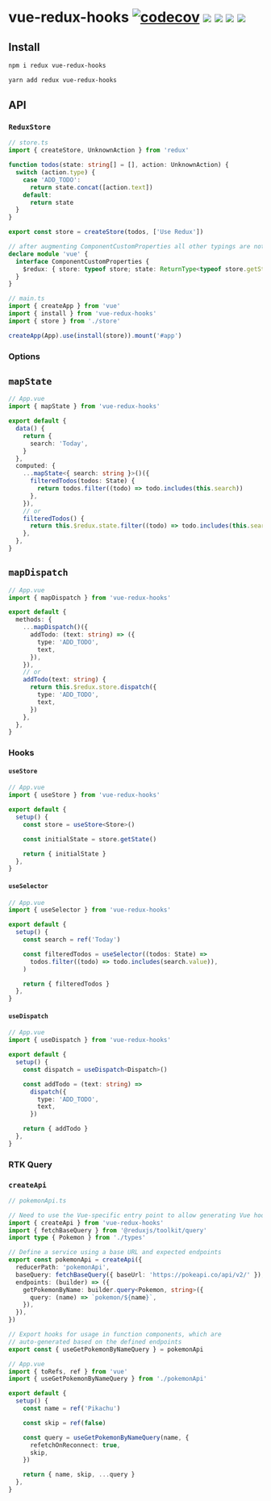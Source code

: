 # vue-redux-hooks [![codecov](https://codecov.io/gh/PatrykWalach/vue-redux-hooks/branch/main/graph/badge.svg?token=HuCorYSywG)](https://codecov.io/gh/PatrykWalach/vue-redux-hooks) [![](https://img.shields.io/npm/v/vue-redux-hooks)](https://www.npmjs.com/package/vue-redux-hooks) [![](https://img.shields.io/bundlephobia/minzip/vue-redux-hooks)](https://bundlephobia.com/result?p=vue-redux-hooks) ![](https://img.shields.io/npm/dependency-version/vue-redux-hooks/peer/vue) ![](https://img.shields.io/npm/dependency-version/vue-redux-hooks/peer/redux)

## Install

```sh
npm i redux vue-redux-hooks
```

```sh
yarn add redux vue-redux-hooks
```

## API

### `ReduxStore`

```typescript
// store.ts
import { createStore, UnknownAction } from 'redux'

function todos(state: string[] = [], action: UnknownAction) {
  switch (action.type) {
    case 'ADD_TODO':
      return state.concat([action.text])
    default:
      return state
  }
}

export const store = createStore(todos, ['Use Redux'])

// after augmenting ComponentCustomProperties all other typings are not required
declare module 'vue' {
  interface ComponentCustomProperties {
    $redux: { store: typeof store; state: ReturnType<typeof store.getState> }
  }
}
```

```typescript
// main.ts
import { createApp } from 'vue'
import { install } from 'vue-redux-hooks'
import { store } from './store'

createApp(App).use(install(store)).mount('#app')
```

### Options

## `mapState`

```ts
// App.vue
import { mapState } from 'vue-redux-hooks'

export default {
  data() {
    return {
      search: 'Today',
    }
  },
  computed: {
    ...mapState<{ search: string }>()({
      filteredTodos(todos: State) {
        return todos.filter((todo) => todo.includes(this.search))
      },
    }),
    // or
    filteredTodos() {
      return this.$redux.state.filter((todo) => todo.includes(this.search))
    },
  },
}
```

## `mapDispatch`

```ts
// App.vue
import { mapDispatch } from 'vue-redux-hooks'

export default {
  methods: {
    ...mapDispatch()({
      addTodo: (text: string) => ({
        type: 'ADD_TODO',
        text,
      }),
    }),
    // or
    addTodo(text: string) {
      return this.$redux.store.dispatch({
        type: 'ADD_TODO',
        text,
      })
    },
  },
}
```

### Hooks

#### `useStore`

```ts
// App.vue
import { useStore } from 'vue-redux-hooks'

export default {
  setup() {
    const store = useStore<Store>()

    const initialState = store.getState()

    return { initialState }
  },
}
```

#### `useSelector`

```ts
// App.vue
import { useSelector } from 'vue-redux-hooks'

export default {
  setup() {
    const search = ref('Today')

    const filteredTodos = useSelector((todos: State) =>
      todos.filter((todo) => todo.includes(search.value)),
    )

    return { filteredTodos }
  },
}
```

#### `useDispatch`

```ts
// App.vue
import { useDispatch } from 'vue-redux-hooks'

export default {
  setup() {
    const dispatch = useDispatch<Dispatch>()

    const addTodo = (text: string) =>
      dispatch({
        type: 'ADD_TODO',
        text,
      })

    return { addTodo }
  },
}
```

### RTK Query

### `createApi`

```ts
// pokemonApi.ts

// Need to use the Vue-specific entry point to allow generating Vue hooks
import { createApi } from 'vue-redux-hooks'
import { fetchBaseQuery } from '@reduxjs/toolkit/query'
import type { Pokemon } from './types'

// Define a service using a base URL and expected endpoints
export const pokemonApi = createApi({
  reducerPath: 'pokemonApi',
  baseQuery: fetchBaseQuery({ baseUrl: 'https://pokeapi.co/api/v2/' }),
  endpoints: (builder) => ({
    getPokemonByName: builder.query<Pokemon, string>({
      query: (name) => `pokemon/${name}`,
    }),
  }),
})

// Export hooks for usage in function components, which are
// auto-generated based on the defined endpoints
export const { useGetPokemonByNameQuery } = pokemonApi
```

```ts
// App.vue
import { toRefs, ref } from 'vue'
import { useGetPokemonByNameQuery } from './pokemonApi'

export default {
  setup() {
    const name = ref('Pikachu')

    const skip = ref(false)

    const query = useGetPokemonByNameQuery(name, {
      refetchOnReconnect: true,
      skip,
    })

    return { name, skip, ...query }
  },
}
```
